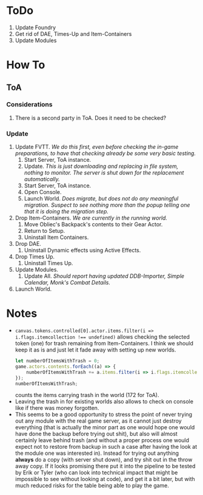 # ToDo

1.  Update Foundry
1.  Get rid of DAE, Times-Up and Item-Containers
1.  Update Modules


# How To

## ToA

### Considerations

1.  There is a second party in ToA. Does it need to be checked?

### Update

1.  Update FVTT. *We do this first, even before checking the in-game preparations, to have that checking already be some very basic testing.*
    1.  Start Server, ToA instance.
    1.  Update. *This is just downloading and replacing in file system, nothing to monitor. The server is shut down for the replacement automatically.*
    1.  Start Server, ToA instance.
    1.  Open Console.
    1.  Launch World. *Does migrate, but does not do any meaningful migration. Suspect to see nothing more than the popup telling one that it is doing the migration step.*
1.  Drop Item-Containers. *We are currently in the running world.*
    1.  Move Obliec's Backpack's contents to their Gear Actor.
    1.  Return to Setup.
    1.  Uninstall Item Containers.
1.  Drop DAE.
    1.  Uninstall Dynamic effects using Active Effects.
1.  Drop Times Up.
    1.  Uninstall Times Up.
1.  Update Modules.
    1.  Update All. *Should report having updated DDB-Importer, Simple Calendar, Monk's Combat Details.*
1.  Launch World.



# Notes

*   `canvas.tokens.controlled[0].actor.items.filter(i => i.flags.itemcollection !== undefined)` allows checking the selected token (one) for trash remaining from Item-Containers. I think we should keep it as is and just let it fade away with setting up new worlds.
    ```js
    let numberOfItemsWithTrash = 0;
    game.actors.contents.forEach((a) => {
        numberOfItemsWithTrash += a.items.filter(i => i.flags.itemcollection !== undefined).length;
    });
    numberOfItemsWithTrash;
    ```
    counts the items carrying trash in the world (172 for ToA).
*   Leaving the trash in for existing worlds also allows to check on console like if there was money forgotten.
*   This seems to be a good opportunity to stress the point of never trying out any module with the real game server, as it cannot just destroy everything (that is actually the minor part as one would hope one would have done the backup before trying out shit), but also will almost certainly leave behind trash (and without a proper process one would expect not to restore from backup in such a case after having the look at the module one was interested in). Instead for trying out anything **always** do a copy (with server shut down), and try shit out in the throw away copy. If it looks promising there put it into the pipeline to be tested by Erik or Tyler (who can look into technical impact that might be impossible to see without looking at code), and get it a bit later, but with much reduced risks for the table being able to play the game.